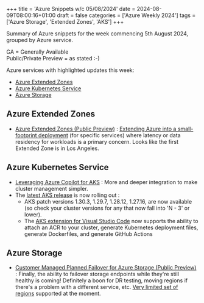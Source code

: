 +++
title = 'Azure Snippets w/c 05/08/2024'
date = 2024-08-09T08:00:16+01:00
draft = false
categories = ['Azure Weekly 2024']
tags = ['Azure Storage', 'Extended Zones', 'AKS']
+++

Summary of Azure snippets for the week commencing 5th August 2024, grouped by Azure service.

GA = Generally Available  
Public/Private Preview = as stated :-)

Azure services with highlighted updates this week:

- [Azure Extended Zones](#azure-extended-zones)
- [Azure Kubernetes Service](#azure-kubernetes-service)
- [Azure Storage](#azure-storage)

## Azure Extended Zones

- [Azure Extended Zones (Public Preview)](https://azure.microsoft.com/en-us/updates/v2/Los-Angeles-Azure-Extended-Zones) : [Extending Azure into a small-footprint deployment](https://learn.microsoft.com/en-us/azure/extended-zones/overview) (for specific services) where latency or data residency for workloads is a primary concern. Looks like the first Extended Zone is in Los Angeles.

## Azure Kubernetes Service

- [Leveraging Azure Copilot for AKS](https://techcommunity.microsoft.com/t5/azure-infrastructure-blog/leveraging-azure-copilot-for-azure-kubernetes-services-aks/ba-p/4212457) : More and deeper integration to make cluster management simpler.
- The [latest AKS release](https://github.com/Azure/AKS/releases/tag/2024-08-05) is now rolling out : 
    - AKS patch versions 1.30.3, 1.29.7, 1.28.12, 1.27.16, are now available (so check your cluster versions for any that now fall into 'N - 3' or lower).
    - The [AKS extension for Visual Studio Code](https://learn.microsoft.com/azure/aks/aks-extension-vs-code) now supports the ability to attach an ACR to your cluster, generate Kubernetes deployment files, generate Dockerfiles, and generate GitHub Actions

## Azure Storage

- [Customer Managed Planned Failover for Azure Storage (Public Preview)](https://techcommunity.microsoft.com/t5/azure-storage-blog/public-preview-customer-managed-planned-failover-for-azure/ba-p/4211726) : Finally, the ability to failover storage endpoints while they're still healthy is coming! Definitely a boon for DR testing, moving regions if there's a problem with a different service, etc. [Very limited set of regions](https://learn.microsoft.com/en-us/azure/storage/common/storage-failover-customer-managed-planned?toc=%2Fazure%2Fstorage%2Fblobs%2Ftoc.json&bc=%2Fazure%2Fstorage%2Fblobs%2Fbreadcrumb%2Ftoc.json&tabs=grs-ra-grs) supported at the moment.